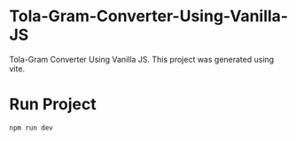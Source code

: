 # Tola-Gram-Converter-Using-Vanilla-JS
Tola-Gram Converter Using Vanilla JS. This project was generated using vite.

# Run Project
`npm run dev`

